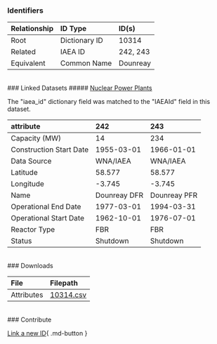 ### Identifiers

| Relationship   | ID Type       | ID(s)    |
|:---------------|:--------------|:---------|
| Root           | Dictionary ID | 10314    |
| Related        | IAEA ID       | 242, 243 |
| Equivalent     | Common Name   | Dounreay |

<br>
### Linked Datasets
##### <a href="https://osuked.github.io/Power-Station-Dictionary/datasets/nuclear-power-plants">Nuclear Power Plants</a>



The "iaea_id" dictionary field was matched to the "IAEAId" field in this dataset.

| attribute               | 242          | 243          |
|:------------------------|:-------------|:-------------|
| Capacity (MW)           | 14           | 234          |
| Construction Start Date | 1955-03-01   | 1966-01-01   |
| Data Source             | WNA/IAEA     | WNA/IAEA     |
| Latitude                | 58.577       | 58.577       |
| Longitude               | -3.745       | -3.745       |
| Name                    | Dounreay DFR | Dounreay PFR |
| Operational End Date    | 1977-03-01   | 1994-03-31   |
| Operational Start Date  | 1962-10-01   | 1976-07-01   |
| Reactor Type            | FBR          | FBR          |
| Status                  | Shutdown     | Shutdown     |


<br>
### Downloads


| File       | Filepath                                                                              |
|:-----------|:--------------------------------------------------------------------------------------|
| Attributes | [10314.csv](https://osuked.github.io/Power-Station-Dictionary/object_attrs/10314.csv) |


<br>
### Contribute

[Link a new ID](https://docs.google.com/forms/d/e/1FAIpQLSc5jRsQ7NgiLLXbwo9PUdwTQyuqbRwThltG56-o6NVSe7E_nw/viewform?usp=pp_url&entry.251912331=10314){ .md-button }
